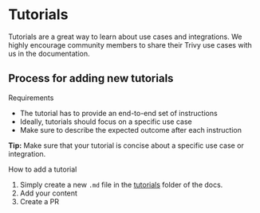 # Tutorials

Tutorials are a great way to learn about use cases and integrations. We highly encourage community members to share their Trivy use cases with us in the documentation.

## Process for adding new tutorials

Requirements
- The tutorial has to provide an end-to-end set of instructions
- Ideally, tutorials should focus on a specific use case
- Make sure to describe the expected outcome after each instruction

**Tip:** Make sure that your tutorial is concise about a specific use case or integration. 

How to add a tutorial
1. Simply create a new `.md` file in the [tutorials](tutorials) folder of the docs.
2. Add your content 
3. Create a PR